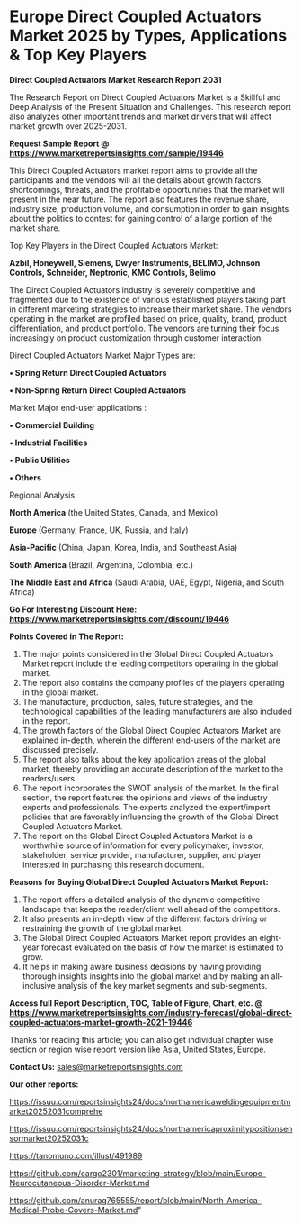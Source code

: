 # Europe Direct Coupled Actuators Market 2025 by Types, Applications & Top Key Players

<strong>Direct Coupled Actuators Market Research Report 2031</strong>

The Research Report on Direct Coupled Actuators Market is a Skillful and Deep Analysis of the Present Situation and Challenges. This research report also analyzes other important trends and market drivers that will affect market growth over 2025-2031.

<strong>Request Sample Report @ <a href=https://www.marketreportsinsights.com/sample/19446>https://www.marketreportsinsights.com/sample/19446</a></strong>

This Direct Coupled Actuators market report aims to provide all the participants and the vendors will all the details about growth factors, shortcomings, threats, and the profitable opportunities that the market will present in the near future. The report also features the revenue share, industry size, production volume, and consumption in order to gain insights about the politics to contest for gaining control of a large portion of the market share.

Top Key Players in the Direct Coupled Actuators Market:

<strong>Azbil, Honeywell, Siemens, Dwyer Instruments, BELIMO, Johnson Controls, Schneider, Neptronic, KMC Controls, Belimo</strong>

The Direct Coupled Actuators Industry is severely competitive and fragmented due to the existence of various established players taking part in different marketing strategies to increase their market share. The vendors operating in the market are profiled based on price, quality, brand, product differentiation, and product portfolio. The vendors are turning their focus increasingly on product customization through customer interaction.

Direct Coupled Actuators Market Major Types are:

<strong>• Spring Return Direct Coupled Actuators

• Non-Spring Return Direct Coupled Actuators</strong>

Market Major end-user applications :

<strong>• Commercial Building

• Industrial Facilities

• Public Utilities

• Others</strong>

Regional Analysis

</u><strong><b>North America</b></strong> (the United States, Canada, and Mexico)

<strong><b>Europe </b></strong>(Germany, France, UK, Russia, and Italy)

<strong><b>Asia-Pacific</b></strong> (China, Japan, Korea, India, and Southeast Asia)

<strong><b>South America</b></strong> (Brazil, Argentina, Colombia, etc.)

<strong><b>The Middle East and Africa</b></strong> (Saudi Arabia, UAE, Egypt, Nigeria, and South Africa)

<strong>Go For Interesting Discount Here: <a href=https://www.marketreportsinsights.com/discount/19446>https://www.marketreportsinsights.com/discount/19446</a></strong>

<strong>Points Covered in The Report:</strong>
<ol>
  <li>The major points considered in the Global Direct Coupled Actuators Market report include the leading competitors operating in the global market.</li>
  <li>The report also contains the company profiles of the players operating in the global market.</li>
  <li>The manufacture, production, sales, future strategies, and the technological capabilities of the leading manufacturers are also included in the report.</li>
  <li>The growth factors of the Global Direct Coupled Actuators Market are explained in-depth, wherein the different end-users of the market are discussed precisely.</li>
  <li>The report also talks about the key application areas of the global market, thereby providing an accurate description of the market to the readers/users.</li>
  <li>The report incorporates the SWOT analysis of the market. In the final section, the report features the opinions and views of the industry experts and professionals. The experts analyzed the export/import policies that are favorably influencing the growth of the Global Direct Coupled Actuators Market.</li>
  <li>The report on the Global Direct Coupled Actuators Market is a worthwhile source of information for every policymaker, investor, stakeholder, service provider, manufacturer, supplier, and player interested in purchasing this research document.</li>
</ol>
<strong>Reasons for Buying Global Direct Coupled Actuators Market Report:</strong>

<ol>
  <li>The report offers a detailed analysis of the dynamic competitive landscape that keeps the reader/client well ahead of the competitors.</li>
  <li>It also presents an in-depth view of the different factors driving or restraining the growth of the global market.</li>
  <li>The Global Direct Coupled Actuators Market report provides an eight-year forecast evaluated on the basis of how the market is estimated to grow.</li>
  <li>It helps in making aware business decisions by having providing thorough insights insights into the global market and by making an all-inclusive analysis of the key market segments and sub-segments.</li>
</ol>
<strong>Access full Report Description, TOC, Table of Figure, Chart, etc. @ <a href=https://www.marketreportsinsights.com/industry-forecast/global-direct-coupled-actuators-market-growth-2021-19446>https://www.marketreportsinsights.com/industry-forecast/global-direct-coupled-actuators-market-growth-2021-19446</a></strong>


Thanks for reading this article; you can also get individual chapter wise section or region wise report version like Asia, United States, Europe.

<strong>Contact Us:</strong>
sales@marketreportsinsights.com

<strong>Our other reports:</strong>

<a href=https://issuu.com/reportsinsights24/docs/northamericaweldingequipmentmarket20252031comprehe>https://issuu.com/reportsinsights24/docs/northamericaweldingequipmentmarket20252031comprehe</a>

<a href=https://issuu.com/reportsinsights24/docs/northamericaproximitypositionsensormarket20252031c>https://issuu.com/reportsinsights24/docs/northamericaproximitypositionsensormarket20252031c</a>

<a href=https://tanomuno.com/illust/491989>https://tanomuno.com/illust/491989</a>

<a href=https://github.com/cargo2301/marketing-strategy/blob/main/Europe-Neurocutaneous-Disorder-Market.md>https://github.com/cargo2301/marketing-strategy/blob/main/Europe-Neurocutaneous-Disorder-Market.md</a>

<a href=https://github.com/anurag765555/report/blob/main/North-America-Medical-Probe-Covers-Market.md>https://github.com/anurag765555/report/blob/main/North-America-Medical-Probe-Covers-Market.md</a>"
